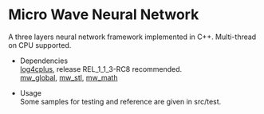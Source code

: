 # Micro Wave Neural Network
A three layers neural network framework implemented in C++.
Multi-thread on CPU supported.

* Dependencies  
[log4cplus](https://github.com/log4cplus/log4cplus/releases/tag/REL_1_1_3-RC8), release REL_1_1_3-RC8 recommended.  
[mw_global](../../../mw_global), [mw_stl](../../../mw_stl), [mw_math](../../../mw_math)

* Usage  
Some samples for testing and reference are given in src/test.
